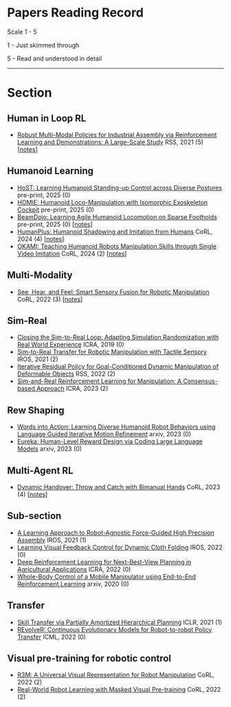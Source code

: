 # Papers Reading Record

Scale 1 - 5

 1 - Just skimmed through
 
 5 - Read and understood in detail

----------------------------------------

# Section

## Human in Loop RL 
- [Robust Multi-Modal Policies for Industrial Assembly via Reinforcement Learning and Demonstrations: A Large-Scale Study](https://arxiv.org/pdf/2103.11512) RSS, 2021 (5) [[notes](https://github.com/Asad-Shahid/Papers/blob/main/Notes/Robust%20Multi-Modal%20Policies%20for%20Industrial%20Assembly%20via%20Reinforcement%20Learning%20and%20Demonstrations:%20A%20Large-Scale%20Study.md)]

## Humanoid Learning 
- [HoST: Learning Humanoid Standing-up Control across Diverse Postures](https://taohuang13.github.io/humanoid-standingup.github.io/) pre-print, 2025 (0)
- [HOMIE: Humanoid Loco-Manipulation with Isomorphic Exoskeleton Cockpit](https://homietele.github.io/) pre-print, 2025 (0)
- [BeamDojo: Learning Agile Humanoid Locomotion on Sparse Footholds](https://why618188.github.io/beamdojo/static/BeamDojo.pdf) pre-print, 2025 (0) [[notes](https://github.com/Asad-Shahid/Papers/blob/main/Notes/BeamDojo%3A%20Learning%20Agile%20Humanoid%20Locomotion%20on%20Sparse%20Footholds.md)]
- [HumanPlus: Humanoid Shadowing and Imitation from Humans](https://humanoid-ai.github.io/HumanPlus.pdf) CoRL, 2024 (4) [[notes](https://github.com/Asad-Shahid/Papers/blob/main/Notes/HumanPlus%3A%20Humanoid%20Shadowing%20and%20Imitation%20from%20Humans.md)]
- [OKAMI: Teaching Humanoid Robots Manipulation Skills through Single Video Imitation](https://ut-austin-rpl.github.io/OKAMI/) CoRL, 2024 (2) [[notes](https://github.com/Asad-Shahid/Papers/blob/main/Notes/OKAMI%3A%20Teaching%20Humanoid%20Robots%20Manipulation%20Skills%20through%20Single%20Video%20Imitation.md)]


## Multi-Modality
- [See, Hear, and Feel: Smart Sensory Fusion for Robotic Manipulation](https://arxiv.org/pdf/2212.03858.pdf) CoRL, 2022 (3) [[notes](https://github.com/Asad-Shahid/Papers/blob/main/Notes/Smart%20Sensory%20Fusion%20for%20Robotic%20Manipulation.md)]


## Sim-Real
- [Closing the Sim-to-Real Loop: Adapting Simulation Randomization with Real World Experience](https://sites.google.com/view/simopt) ICRA, 2019 (0)
- [Sim-to-Real Transfer for Robotic Manipulation with Tactile Sensory](https://arxiv.org/pdf/2103.00410.pdf) IROS, 2021 (2)
- [Iterative Residual Policy for Goal-Conditioned Dynamic Manipulation of Deformable Objects](https://irp.cs.columbia.edu/) RSS, 2022 (2)
- [Sim-and-Real Reinforcement Learning for Manipulation: A Consensus-based Approach](https://arxiv.org/pdf/2302.13423.pdf) ICRA, 2023 (2)

## Rew Shaping
- [Words into Action: Learning Diverse Humanoid Robot Behaviors using Language Guided Iterative Motion Refinement](https://arxiv.org/pdf/2310.06226.pdf) arxiv, 2023 (0)
- [Eureka: Human-Level Reward Design via Coding Large Language Models](https://eureka-research.github.io/) arxiv, 2023 (0)

## Multi-Agent RL
- [Dynamic Handover: Throw and Catch with Bimanual Hands](https://binghao-huang.github.io/dynamic_handover/) CoRL, 2023 (4) [[notes](https://github.com/Asad-Shahid/Papers/blob/main/Notes/Dynamic%20Handover%3A%20Throw%20and%20Catch%20with%20Bimanual%20Hands.md)]

## Sub-section
- [A Learning Approach to Robot-Agnostic Force-Guided High Precision Assembly](https://arxiv.org/pdf/2010.08052.pdf) IROS, 2021 (1)
- [Learning Visual Feedback Control for Dynamic Cloth Folding](https://arxiv.org/pdf/2109.04771.pdf) IROS, 2022 (0)
- [Deep Reinforcement Learning for Next-Best-View Planning in Agricultural Applications](https://ieeexplore.ieee.org/stamp/stamp.jsp?tp=&arnumber=9811800) ICRA, 2022 (0)
- [Whole-Body Control of a Mobile Manipulator using End-to-End Reinforcement Learning](http://jenjenchung.github.io/anthropomorphic/Papers/Kindle2020whole.pdf) arxiv, 2020 (0)

## Transfer
- [Skill Transfer via Partially Amortized Hierarchical Planning](https://arxiv.org/pdf/2011.13897.pdf) ICLR, 2021 (1)
- [REvolveR: Continuous Evolutionary Models for Robot-to-robot Policy Transfer](https://arxiv.org/pdf/2202.05244.pdf) ICML, 2022 (0)

## Visual pre-training for robotic control
- [R3M: A Universal Visual Representation for Robot Manipulation](https://arxiv.org/pdf/2203.12601.pdf) CoRL, 2022 (2)
- [Real-World Robot Learning with Masked Visual Pre-training](https://arxiv.org/pdf/2210.03109.pdf) CoRL, 2022 (2)

